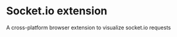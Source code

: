 Socket.io extension
===================

A cross-platform browser extension to visualize socket.io requests
